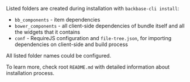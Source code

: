 Listed folders are created during installation with `backbase-cli install`:

* `bb_components` - item dependencies
* `bower_components` - all client-side dependencies of bundle itself and all the widgets that it contains
* `conf` - RequireJS configuration and `file-tree.json`, for importing dependencies on client-side and build process

All listed folder names could be configured.

To learn more, check root `README.md` with detailed information about installation process.
